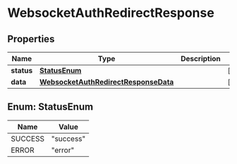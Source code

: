 # WebsocketAuthRedirectResponse

## Properties
Name | Type | Description | Notes
------------ | ------------- | ------------- | -------------
**status** | [**StatusEnum**](#StatusEnum) |  |  [optional]
**data** | [**WebsocketAuthRedirectResponseData**](WebsocketAuthRedirectResponseData.md) |  |  [optional]

<a name="StatusEnum"></a>
## Enum: StatusEnum
Name | Value
---- | -----
SUCCESS | &quot;success&quot;
ERROR | &quot;error&quot;
